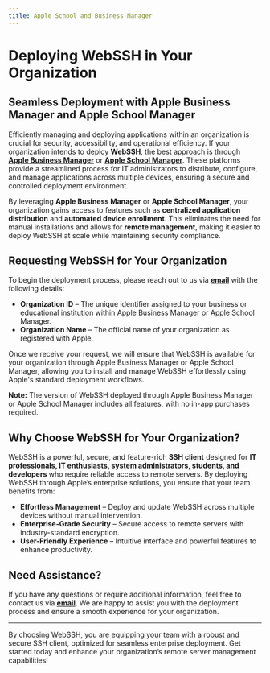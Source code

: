 ```yaml
---
title: Apple School and Business Manager
---
```


# Deploying WebSSH in Your Organization

## Seamless Deployment with Apple Business Manager and Apple School Manager

Efficiently managing and deploying applications within an organization is crucial for security, accessibility, and operational efficiency. If your organization intends to deploy **WebSSH**, the best approach is through **[Apple Business Manager](https://business.apple.com/)** or **[Apple School Manager](https://school.apple.com/)**. These platforms provide a streamlined process for IT administrators to distribute, configure, and manage applications across multiple devices, ensuring a secure and controlled deployment environment.

By leveraging **Apple Business Manager** or **Apple School Manager**, your organization gains access to features such as **centralized application distribution** and **automated device enrollment**. This eliminates the need for manual installations and allows for **remote management**, making it easier to deploy WebSSH at scale while maintaining security compliance.

## Requesting WebSSH for Your Organization

To begin the deployment process, please reach out to us via **[email](/documentation/contact-me/)** with the following details:

- **Organization ID** – The unique identifier assigned to your business or educational institution within Apple Business Manager or Apple School Manager.
- **Organization Name** – The official name of your organization as registered with Apple.

Once we receive your request, we will ensure that WebSSH is available for your organization through Apple Business Manager or Apple School Manager, allowing you to install and manage WebSSH effortlessly using Apple's standard deployment workflows.

**Note:** The version of WebSSH deployed through Apple Business Manager or Apple School Manager includes all features, with no in-app purchases required.

## Why Choose WebSSH for Your Organization?

WebSSH is a powerful, secure, and feature-rich **SSH client** designed for **IT professionals, IT enthusiasts, system administrators, students, and developers** who require reliable access to remote servers. By deploying WebSSH through Apple’s enterprise solutions, you ensure that your team benefits from:

- **Effortless Management** – Deploy and update WebSSH across multiple devices without manual intervention.
- **Enterprise-Grade Security** – Secure access to remote servers with industry-standard encryption.
- **User-Friendly Experience** – Intuitive interface and powerful features to enhance productivity.

## Need Assistance?

If you have any questions or require additional information, feel free to contact us via **[email](/documentation/contact-me/)**. We are happy to assist you with the deployment process and ensure a smooth experience for your organization.

---

By choosing WebSSH, you are equipping your team with a robust and secure SSH client, optimized for seamless enterprise deployment. Get started today and enhance your organization’s remote server management capabilities!